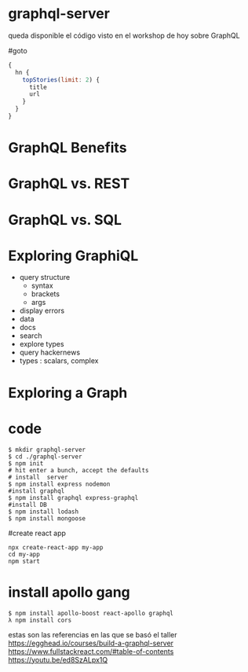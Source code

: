 # graphql-server
queda disponible el código visto en el workshop de hoy sobre GraphQL

#goto
```javascript
{
  hn {
    topStories(limit: 2) {
      title
      url
    }
  }
}
```
# GraphQL Benefits
# GraphQL vs. REST
# GraphQL vs. SQL
# Exploring GraphiQL
  - query structure
    - syntax
    - brackets
    - args
  - display errors
  - data
  - docs
  - search
  - explore types
  - query hackernews
  - types : scalars, complex

# Exploring a Graph
# code
```
$ mkdir graphql-server
$ cd ./graphql-server
$ npm init
# hit enter a bunch, accept the defaults
# install  server
$ npm install express nodemon
#install graphql
$ npm install graphql express-graphql
#install DB
$ npm install lodash 
$ npm install mongoose
```
#create react app
```
npx create-react-app my-app
cd my-app
npm start
```
# install apollo gang
```
$ npm install apollo-boost react-apollo graphql
λ npm install cors
 ```

estas son las referencias en las que se basó el taller
https://egghead.io/courses/build-a-graphql-server
https://www.fullstackreact.com/#table-of-contents
https://youtu.be/ed8SzALpx1Q
